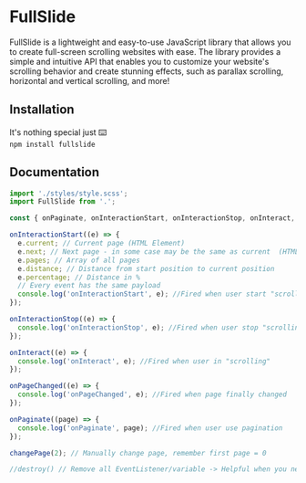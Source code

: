 # FullSlide

FullSlide is a lightweight and easy-to-use JavaScript library that allows you to create full-screen scrolling websites with ease.
The library provides a simple and intuitive API that enables you to customize your website's scrolling behavior and create stunning effects,
such as parallax scrolling, horizontal and vertical scrolling, and more!

## Installation

It's nothing special just ⌨️ \
`npm install fullslide`

## Documentation

```js
import './styles/style.scss';
import FullSlide from '.';

const { onPaginate, onInteractionStart, onInteractionStop, onInteract, onPageChanged, changePage } = FullSlide();

onInteractionStart((e) => {
  e.current; // Current page (HTML Element)
  e.next; // Next page - in some case may be the same as current  (HTML Element)
  e.pages; // Array of all pages
  e.distance; // Distance from start position to current position
  e.percentage; // Distance in %
  // Every event has the same payload
  console.log('onInteractionStart', e); //Fired when user start "scrolling"
});

onInteractionStop((e) => {
  console.log('onInteractionStop', e); //Fired when user stop "scrolling"
});

onInteract((e) => {
  console.log('onInteract', e); //Fired when user in "scrolling"
});

onPageChanged((e) => {
  console.log('onPageChanged', e); //Fired when page finally changed
});

onPaginate((page) => {
  console.log('onPaginate', page); //Fired when user use pagination
});

changePage(2); // Manually change page, remember first page = 0

//destroy() // Remove all EventListener/variable -> Helpful when you need detach FullSlide
```
